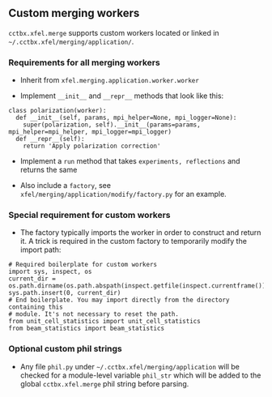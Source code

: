 ## Custom merging workers

`cctbx.xfel.merge` supports custom workers located or linked in
`~/.cctbx.xfel/merging/application/`.

### Requirements for all merging workers

- Inherit from `xfel.merging.application.worker.worker`

- Implement `__init__` and `__repr__` methods that look like this:
```
class polarization(worker):
  def __init__(self, params, mpi_helper=None, mpi_logger=None):
    super(polarization, self).__init__(params=params, mpi_helper=mpi_helper, mpi_logger=mpi_logger)
  def __repr__(self):
    return 'Apply polarization correction'
```

- Implement a `run` method that takes `experiments, reflections` and returns
  the same

- Also include a `factory`, see `xfel/merging/application/modify/factory.py`
  for an example.

### Special requirement for custom workers

- The factory typically imports the worker in order to construct and return it.
  A trick is required in the custom factory to temporarily modify the import
  path:
```
# Required boilerplate for custom workers
import sys, inspect, os
current_dir = os.path.dirname(os.path.abspath(inspect.getfile(inspect.currentframe())))
sys.path.insert(0, current_dir)
# End boilerplate. You may import directly from the directory containing this
# module. It's not necessary to reset the path.
from unit_cell_statistics import unit_cell_statistics
from beam_statistics import beam_statistics
```

### Optional custom phil strings

- Any file `phil.py` under `~/.cctbx.xfel/merging/application` will be checked
  for a module-level variable `phil_str` which will be added to the global
  `cctbx.xfel.merge` phil string before parsing.

